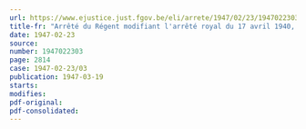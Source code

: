```yaml
---
url: https://www.ejustice.just.fgov.be/eli/arrete/1947/02/23/1947022303/justel
title-fr: "Arrêté du Régent modifiant l'arrêté royal du 17 avril 1940, portant statut du personnel de la sûreté de l'Etat"
date: 1947-02-23
source:
number: 1947022303
page: 2814
case: 1947-02-23/03
publication: 1947-03-19
starts:
modifies:
pdf-original:
pdf-consolidated:
---
```


